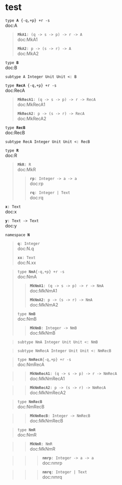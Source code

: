 # test
`type `**`A`**` {-q,+p} +r -s`  
doc:A


> **`MkA1`**`: (q -> s -> p) -> r -> A`  
> doc:MkA1
> 
> 
> **`MkA2`**`: p -> (s -> r) -> A`  
> doc:MkA2
> 
> 
`type `**`B`**  
doc:B


`subtype A Integer Unit Unit <: B`  

`type `**`RecA`**` {-q,+p} +r -s`  
doc:RecA


> **`MkRecA1`**`: (q -> s -> p) -> r -> RecA`  
> doc:MkRecA1
> 
> 
> **`MkRecA2`**`: p -> (s -> r) -> RecA`  
> doc:MkRecA2
> 
> 
`type `**`RecB`**  
doc:RecB


`subtype RecA Integer Unit Unit <: RecB`  

`type `**`R`**  
doc:R


> **`MkR`**`: R`  
> doc:MkR
> 
>
> > **`rp`**`: Integer -> a -> a`  
> > doc:rp
> > 
> > 
> > **`rq`**`: Integer | Text`  
> > doc:rq
> > 

**`x`**`: Text`  
doc:x


**`y`**`: Text -> Text`  
doc:y


`namespace `**`N`**


> **`q`**`: Integer`  
> doc:N.q
> 
> 
> **`xx`**`: Text`  
> doc:N.xx


> `type `**`NmA`**`{-q,+p} +r -s`  
> doc:NmA
> 
> 
> > **`MkNmA1`**`: (q -> s -> p) -> r -> NmA`  
> > doc:MkNmA1
> > 
> > 
> > **`MkNmA2`**`: p -> (s -> r) -> NmA`  
> > doc:MkNmA2
> > 
> 
> `type `**`NmB`**  
> doc:NmB
> > 
> > 
> > **`MkNmB`**`: Integer -> NmB`  
> > doc:MkNmB
> > 

> `subtype NmA Integer Unit Unit <: NmB`  

> `subtype NmRecA Integer Unit Unit <: NmRecB`  

> `type `**`NmRecA`**`{-q,+p} +r -s`  
> doc:NmRecA


> > **`MkNmRecA1`**`: (q -> s -> p) -> r -> NmRecA`  
> > doc:MkNmRecA1
> > 

> > **`MkNmRecA2`**`: p -> (s -> r) -> NmRecA`  
> > doc:MkNmRecA2
> > 

> `type `**`NmRecB`**  
> doc:NmRecB


> > **`MkNmRecB`**`: Integer -> NmRecB`  
> > doc:MkNmRecB
> > 

> `type `**`NmR`**  
> doc:NmR


> > **`MkNmR`**`: NmR`  
> > doc:MkNmR
> > 

> > > **`nmrp`**`: Integer -> a -> a`  
> > > doc:nmrp
> > > 

> > > **`nmrq`**`: Integer | Text`  
> > > doc:nmrq
> > > 

